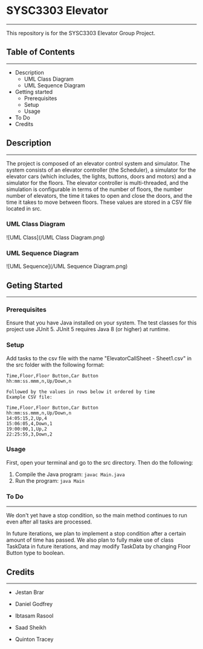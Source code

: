 
# SYSC3303 Elevator 
___
This repository is for the SYSC3303 Elevator Group Project.

## Table of Contents
___
- Description
  - UML Class Diagram
  - UML Sequence Diagram
- Getting started
  - Prerequisites
  - Setup
  - Usage
- To Do
- Credits

## Description
___
The project is composed of an elevator control system and simulator. The system consists of an
elevator controller (the Scheduler), a simulator for the elevator cars (which includes, the lights, buttons, doors
and motors) and a simulator for the floors. The elevator controller is multi-threaded, and the simulation is configurable in terms of the number of floors,
the number number of elevators, the time it takes to open and close the doors, and the time it takes to move
between floors. These values are stored in a CSV file located in src.

### UML Class Diagram
![UML Class](/UML Class Diagram.png)

### UML Sequence Diagram
![UML Sequence](/UML Sequence Diagram.png)

## Geting Started
___
### Prerequisites
Ensure that you have Java installed on your system.
The test classes for this project use JUnit 5.
JUnit 5 requires Java 8 (or higher) at runtime. 

### Setup
Add tasks to the csv file with the name "ElevatorCallSheet - Sheet1.csv" in the src folder with the following format:

    Time,Floor,Floor Button,Car Button
    hh:mm:ss.mmm,n,Up/Down,n

    Followed by the values in rows below it ordered by time
    Example CSV file:

    Time,Floor,Floor Button,Car Button
    hh:mm:ss.mmm,n,Up/Down,n
    14:05:15,2,Up,4
    15:06:05,4,Down,1
    19:00:00,1,Up,2
    22:25:55,3,Down,2

### Usage
First, open your terminal and go to the src directory. Then do the following:
1. Compile the Java program:
```javac Main.java```
2. Run the program:
```java Main```

### To Do
___
We don't yet have a stop condition, so the main method continues to run even after all tasks are processed.

In future iterations, we plan to implement a stop condition after a certain amount of time has passed.
We also plan to fully make use of class TaskData in future iterations, and may modify TaskData by changing Floor Button type to boolean.


## Credits
___

- Jestan Brar

- Daniel Godfrey

- Ibtasam Rasool

- Saad Sheikh

- Quinton Tracey 


